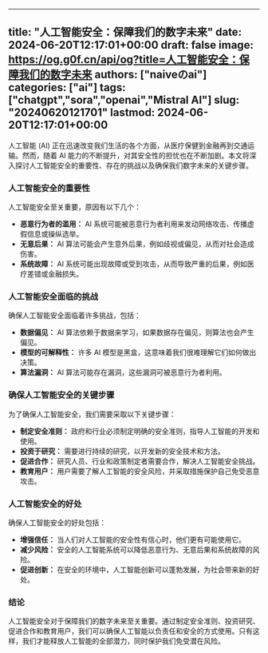 
---
title: "人工智能安全：保障我们的数字未来"
date: 2024-06-20T12:17:01+00:00
draft: false
image: https://og.g0f.cn/api/og?title=人工智能安全：保障我们的数字未来
authors: ["naiveのai"]
categories: ["ai"]
tags: ["chatgpt","sora","openai","Mistral AI"]
slug: "20240620121701"
lastmod: 2024-06-20T12:17:01+00:00
---
人工智能 (AI) 正在迅速改变我们生活的各个方面，从医疗保健到金融再到交通运输。然而，随着 AI 能力的不断提升，对其安全性的担忧也在不断加剧。本文将深入探讨人工智能安全的重要性、存在的挑战以及确保我们数字未来的关键步骤。

### 人工智能安全的重要性

人工智能安全至关重要，原因有以下几个：

- **恶意行为者的滥用：** AI 系统可能被恶意行为者利用来发动网络攻击、传播虚假信息或操纵选举。
- **无意后果：** AI 算法可能会产生意外后果，例如歧视或偏见，从而对社会造成伤害。
- **系统故障：** AI 系统可能出现故障或受到攻击，从而导致严重的后果，例如医疗差错或金融损失。

### 人工智能安全面临的挑战

确保人工智能安全面临着许多挑战，包括：

- **数据偏见：** AI 算法依赖于数据来学习，如果数据存在偏见，则算法也会产生偏见。
- **模型的可解释性：** 许多 AI 模型是黑盒，这意味着我们很难理解它们如何做出决策。
- **算法漏洞：** AI 算法可能存在漏洞，这些漏洞可被恶意行为者利用。

### 确保人工智能安全的关键步骤

为了确保人工智能安全，我们需要采取以下关键步骤：

- **制定安全准则：** 政府和行业必须制定明确的安全准则，指导人工智能的开发和使用。
- **投资于研究：** 需要进行持续的研究，以开发新的安全技术和方法。
- **促进合作：** 研究人员、行业和政策制定者需要合作，解决人工智能安全挑战。
- **教育用户：** 用户需要了解人工智能的安全风险，并采取措施保护自己免受恶意攻击。

### 人工智能安全的好处

确保人工智能安全的好处包括：

- **增强信任：** 当人们对人工智能的安全性有信心时，他们更有可能使用它。
- **减少风险：** 安全的人工智能系统可以降低恶意行为、无意后果和系统故障的风险。
- **促进创新：** 在安全的环境中，人工智能创新可以蓬勃发展，为社会带来新的好处。

### 结论

人工智能安全对于保障我们的数字未来至关重要。通过制定安全准则、投资研究、促进合作和教育用户，我们可以确保人工智能以负责任和安全的方式使用。只有这样，我们才能释放人工智能的全部潜力，同时保护我们免受潜在风险。
